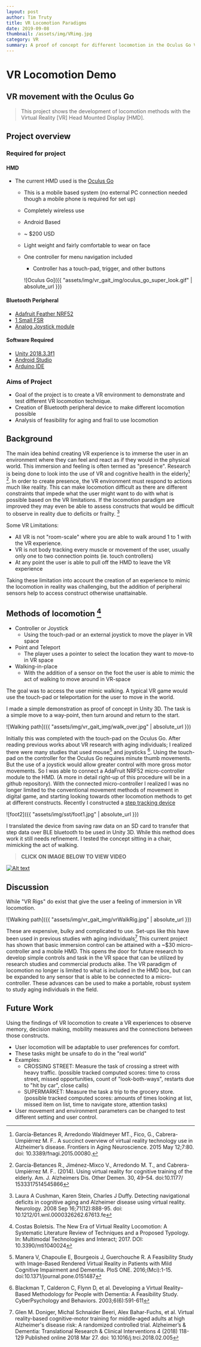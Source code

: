 ```yaml
---
layout: post
author: Tim Truty
title: VR Locomotion Paradigms
date: 2019-09-08
thumbnail: /assets/img/VRimg.jpg
category: VR
summary: A proof of concept for different locomotion in the Oculus Go Virtual Reality device. The main take away from this project is the connection of a prototype bluetooth device. This development makes it possible to create custom-made peripherals for users based on needs, frailty or disability.
---
```


#  VR Locomotion Demo
## VR movement with the Oculus Go
> This project shows the development of locomotion methods with the Virtual Reality [VR] Head Mounted Display [HMD].

## Project overview
### Required for project 
#### HMD

- The current HMD used is the [Oculus Go](https://www.oculus.com/go/)
    - This is a mobile based system (no external PC connection needed though a mobile phone is required for set up)
    - Completely wireless use
    - Android Based
    - ~ $200 USD
    - Light weight and fairly comfortable to wear on face
    - One controller for menu navigation included
        - Controller has a touch-pad, trigger, and other buttons

        ![Oculus Go]({{ "assets/img/vr_gait_img/oculus_go_super_look.gif" | absolute_url }})
    
#### Bluetooth Peripheral
- [Adafruit Feather NRF52](https://learn.adafruit.com/bluefruit-nrf52-feather-learning-guide?view=all)
- [1 Small FSR](https://www.adafruit.com/product/166?gclid=Cj0KCQjwj_XpBRCCARIsAItJiuTcrXpMGNeuTHYRj1z0Lm8RHtkYdx6qYQlsoPKe9_s6JMVDyEAw94IaAk0qEALw_wcB)
- [Analog Joystick module](https://www.adafruit.com/product/512?gclid=CjwKCAjwzdLrBRBiEiwAEHrAYmUsQVV8naf0vDMFiv1VPabeRbG70Zir_onQ3j0o6PJl6fBpTTy3EBoCWCYQAvD_BwE)

#### Software Required
- [Unity 2018.3.3f1](https://unity.com/)
- [Android Studio](https://developer.android.com/studio)
- [Arduino IDE](https://www.arduino.cc/en/main/software)

### Aims of Project
- Goal of the project is to create a VR environment to demonstrate and test different VR locomotion technique. 
- Creation of Bluetooth peripheral device to make different locomotion possible
- Analysis of feasibility for aging and frail to use locomotion

## Background
The main idea behind creating VR experience is to immerse the user in an environment where they can feel and react as if they would in the physical world. This immersion and feeling is often termed as "presence". Research is being done to look into the use of VR and cognitive health in the elderly[^fn1] [^fn2]. In order to create presence, the VR environment must respond to actions much like reality. This can make locomotion difficult as there are different constraints that impede what the user might want to do with what is possible based on the VR limitations. If the locomotion paradigm are improved they may even be able to assess constructs that would be difficult to observe in reality due to deficits or frailty. [^fn3] 

Some VR Limitations:
- All VR is not "room-scale" where you are able to walk around 1 to 1 with the VR experience.
- VR is not body tracking every muscle or movement of the user, usually only one to two connection points (ie. touch controllers)
- At any point the user is able to pull off the HMD to leave the VR experience

Taking these limitation into account the creation of an experience to mimic the locomotion in reality was challenging, but the addition of peripheral sensors help to access construct otherwise unattainable. 

## Methods of locomotion [^fn4]
- Controller or Joystick
    - Using the touch-pad or an external joystick to move the player in VR space
- Point and Teleport
    - The player uses a pointer to select the location they want to move-to in VR space
- Walking-in-place
    - With the addition of a sensor on the foot the user is able to mimic the act of walking to move around in VR-space
    
The goal was to access the user mimic walking. A typical VR game would use the touch-pad or teleportation for the user to move in the world.

I made a simple demonstration as proof of concept in Unity 3D. The task is a simple move to a way-point, then turn around and return to the start.

![Walking path]({{ "assets/img/vr_gait_img/walk_over.jpg" | absolute_url }})

Initially this was completed with the touch-pad on the Oculus Go. After reading previous works about VR research with aging individuals; I realized there were many studies that used mouse[^fn5] and joysticks [^fn6]. Using the touch-pad on the controller for the Oculus Go requires minute thumb movements. But the use of a joystick would allow greater control with more gross motor movements. So I was able to connect a AdaFruit NRF52 micro-controller module to the HMD. (A more in detail right-up of this procedure will be in a github repository). With the connected micro-controller I realized I was no longer limited to the conventional movement methods of movement in digital game, and starting looking towards other locomotion methods to get at different constructs. Recently I constructed a [step tracking device](https://ttruty.github.io/projects/arduino/prototype/dev/2019-07-29-Step-tracking/)

![foot2]({{ "assets/img/sst/foot1.jpg" | absolute_url }})

 I translated the device from saving raw data on an SD card to transfer that step data over BLE bluetooth to be used in Unity 3D. While this method does work it still needs refinement. I tested the concept sitting in a chair, mimicking the act of walking.

> **CLICK ON IMAGE BELOW TO VIEW VIDEO**

[![Alt text](https://img.youtube.com/vi/wGFj-F2yMsI/0.jpg)](https://www.youtube.com/watch?v=wGFj-F2yMsI)

## Discussion

While "VR Rigs" do exist that give the user a feeling of immersion in VR locomotion.

![Walking path]({{ "assets/img/vr_gait_img/vrWalkRig.jpg" | absolute_url }})

These are expensive, bulky and complicated to use. Set-ups like this have been used in previous studies with aging individuals[^fn7] This current project has shown that basic immersion control can be attained with a ~$30 micro-controller and a mobile HMD. This opens the door for future research to develop simple controls and task in the VR space that can be utilized by research studies and commercial products alike. The VR paradigm of locomotion no longer is limited to what is included in the HMD box, but can be expanded to any sensor that is able to be connected to a micro-controller. These advances can be used to make a portable, robust system to study aging individuals in the field. 

## Future Work

Using the findings of VR locomotion to create a VR experiences to observe memory, decision making, mobility measures and the connections between those constructs. 
- User locomotion will be adaptable to user preferences for comfort.
- These tasks might be unsafe to do in the "real world"
- Examples: 
    - CROSSING STREET: Measure the task of crossing a street with heavy traffic. (possible tracked computed scores: time to cross street, missed opportunities, count of "look-both-ways", restarts due to "hit by car", close calls)  
    - SUPERMARKET: Measure the task a trip to the grocery store. (possible tracked computed scores: amounts of times looking at list, missed item on list, time to navigate store, attention tasks)
- User movement and environment parameters can be changed to test different setting and user control.



[^fn1]: García-Betances R, Arredondo Waldmeyer MT., Fico, G., Cabrera- Umpiérrez M. F.. A succinct overview of virtual reality technology use in Alzheimer’s disease. Frontiers in Aging Neuroscience. 2015 May 12;7:80. doi: 10.3389/fnagi.2015.00080.

[^fn2]: García-Betances R., Jiménez-Mixco V., Arredondo M. T., and Cabrera- Umpiérrez M. F.. (2014). Using virtual reality for cognitive training of the elderly. Am. J. Alzheimers Dis. Other Demen. 30, 49–54. doi:10.1177/ 1533317514545866

[^fn3]: Laura A Cushman, Karen Stein, Charles J Duffy. Detecting navigational deficits in cognitive aging and Alzheimer disease using virtual reality. Neurology. 2008 Sep 16;71(12):888-95. doi: 10.1212/01.wnl.0000326262.67613.fe

[^fn4]: Costas Boletsis. The New Era of Virtual Reality Locomotion: A Systematic Literature Review of Techniques and a Proposed Typology. In: Multimodal Technologies and Interact; 2017. DOI: 10.3390/mti1040024

[^fn5]: Manera V, Chapoulie E, Bourgeois J, Guerchouche R. A Feasibility Study with Image-Based Rendered Virtual Reality in Patients with Mild Cognitive Impairment and Dementia. PloS ONE. 2016;(Mci):1-15. doi:10.1371/journal.pone.0151487

[^fn6]: Blackman T, Calderon C, Flynn D, et al. Developing a Virtual Reality–Based Methodology for People with Dementia: A Feasibility Study. CyberPsychology and Behaviors. 2003;6(6):591-611

[^fn7]: Glen M. Doniger, Michal Schnaider Beeri, Alex Bahar-Fuchs, et al. Virtual reality-based cognitive-motor training for middle-aged adults at high Alzheimer's disease risk: A randomized controlled trial. Alzheimer’s & Dementia: Translational Research & Clinical Interventions 4 (2018) 118-129 Published online 2018 Mar 27. doi: 10.1016/j.trci.2018.02.005

